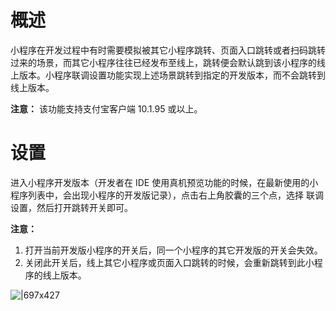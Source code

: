 
# 概述
小程序在开发过程中有时需要模拟被其它小程序跳转、页面入口跳转或者扫码跳转过来的场景，而其它小程序往往已经发布至线上，跳转便会默认跳到该小程序的线上版本。小程序联调设置功能实现上述场景跳转到指定的开发版本，而不会跳转到线上版本。

**注意：** 该功能支持支付宝客户端 10.1.95 或以上。

# 设置
进入小程序开发版本（开发者在 IDE 使用真机预览功能的时候，在最新使用的小程序列表中，会出现小程序的开发版记录），点击右上角胶囊的三个点，选择 联调设置，然后打开跳转开关即可。

**注意：**

1. 打开当前开发版小程序的开关后，同一个小程序的其它开发版的开关会失效。
1. 关闭此开关后，线上其它小程序或页面入口跳转的时候，会重新跳转到此小程序的线上版本。

![|697x427](https://intranetproxy.alipay.com/skylark/lark/0/2020/png/71/1589876686467-7b99db83-c9cf-480b-91ba-6ccf171feaae.png#align=left&display=inline&height=457&margin=%5Bobject%20Object%5D&originHeight=1288&originWidth=2104&status=done&style=none&width=746)
